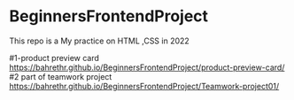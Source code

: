 # BeginnersFrontendProject
This repo is a My practice on HTML ,CSS in 2022

#1-product preview card
https://bahrethr.github.io/BeginnersFrontendProject/product-preview-card/
#2 part of teamwork project
https://bahrethr.github.io/BeginnersFrontendProject/Teamwork-project01/
